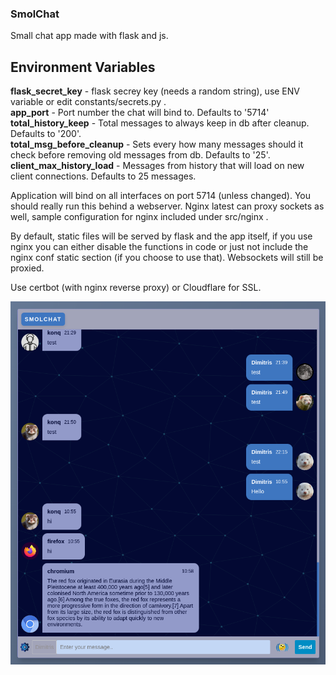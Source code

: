 ### SmolChat
Small chat app made with flask and js.

## Environment Variables

**flask_secret_key** - flask secrey key (needs a random string), use ENV variable or edit constants/secrets.py . <br>
**app_port** - Port number the chat will bind to. Defaults to '5714'  <br>
**total_history_keep** - Total messages to always keep in db after cleanup. Defaults to '200'. <br>
**total_msg_before_cleanup** - Sets every how many messages should it check before removing old messages from db. Defaults to '25'.<br>
**client_max_history_load** - Messages from history that will load on new client connections. Defaults to 25 messages. <br>


Application will bind on all interfaces on port 5714 (unless changed). You should really run this behind a webserver. Nginx latest can proxy sockets as well, sample configuration for nginx included under src/nginx .

By default, static files will be served by flask and the app itself, if you use nginx you can either disable the functions in code or just not include the nginx conf static section (if you choose to use that). Websockets will still be proxied.

Use certbot (with nginx reverse proxy) or Cloudflare for SSL.


<!-- ![Image demo image](/src/static/img/demo.png) -->

<img align="center" src="https://github.com/TivenTux/smolchat/blob/dc5e7d8087d422b7c6dda5986d6e97eab12454ef/src/static/img/demo.png?raw=true" width="600"> 